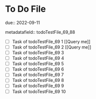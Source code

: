 # To Do File

due:: 2022-09-11

metadatafield:: todoTestFile_69_88

- [ ] Task of todoTestFile_69 1 [[Query me]]
- [ ] Task of todoTestFile_69 2 [[Query me]]
- [ ] Task of todoTestFile_69 3
- [ ] Task of todoTestFile_69 4
- [ ] Task of todoTestFile_69 5
- [ ] Task of todoTestFile_69 6
- [ ] Task of todoTestFile_69 7
- [ ] Task of todoTestFile_69 8
- [ ] Task of todoTestFile_69 9
- [ ] Task of todoTestFile_69 10